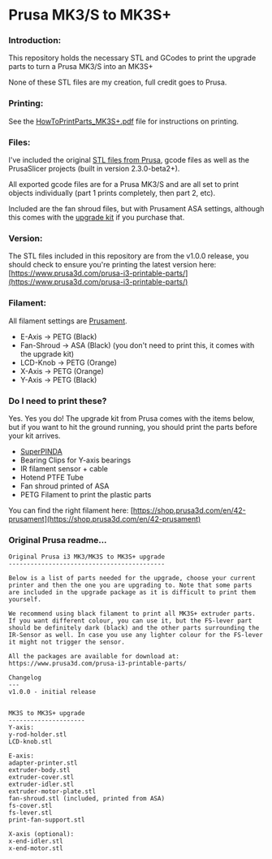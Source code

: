 Prusa MK3/S to MK3S+
====

### Introduction:

This repository holds the necessary STL and GCodes to print the upgrade parts to turn a Prusa MK3/S into an MK3S+

None of these STL files are my creation, full credit goes to Prusa.

### Printing:

See the [HowToPrintParts_MK3S+.pdf](./HowToPrintParts_MK3S+.pdf) file for instructions on printing.

### Files:

I've included the original [STL files from Prusa](https://www.prusa3d.com/prusa-i3-printable-parts/), gcode files as
well as the PrusaSlicer projects (built in version 2.3.0-beta2+).

All exported gcode files are for a Prusa MK3/S and are all set to print objects individually (part 1 prints completely,
then part 2, etc).

Included are the fan shroud files, but with Prusament ASA settings, although this comes with the 
[upgrade kit](https://shop.prusa3d.com/en/original-prusa-i3-mk3s/1390-original-prusa-i3-mk3-to-mk3s-upgrade-kit.html) if
you purchase that.

### Version:

The STL files included in this repository are from the v1.0.0 release, you should check to ensure you're printing the
latest version here: [https://www.prusa3d.com/prusa-i3-printable-parts/](https://www.prusa3d.com/prusa-i3-printable-parts/)

### Filament:

All filament settings are [Prusament](https://shop.prusa3d.com/en/42-prusament).
 * E-Axis -> PETG (Black)
 * Fan-Shroud -> ASA (Black) (you don't need to print this, it comes with the upgrade kit)
 * LCD-Knob -> PETG (Orange)
 * X-Axis -> PETG (Orange)
 * Y-Axis -> PETG (Black)

### Do I need to print these?

Yes. Yes you do! The upgrade kit from Prusa comes with the items below, but if you want to hit the ground running, you
should print the parts before your kit arrives.
 * [SuperPINDA](https://shop.prusa3d.com/en/spare-parts/1396-superpinda.html)
 * Bearing Clips for Y-axis bearings
 * IR filament sensor + cable
 * Hotend PTFE Tube
 * Fan shroud printed of ASA
 * PETG Filament to print the plastic parts
 
You can find the right filament here: [https://shop.prusa3d.com/en/42-prusament](https://shop.prusa3d.com/en/42-prusament)

### Original Prusa readme...

```text
Original Prusa i3 MK3/MK3S to MK3S+ upgrade
-------------------------------------------

Below is a list of parts needed for the upgrade, choose your current printer and then the one you are upgrading to. Note that some parts are included in the upgrade package as it is difficult to print them yourself.

We recommend using black filament to print all MK3S+ extruder parts. If you want different colour, you can use it, but the FS-lever part should be definitely dark (black) and the other parts surrounding the IR-Sensor as well. In case you use any lighter colour for the FS-lever it might not trigger the sensor.

All the packages are available for download at: https://www.prusa3d.com/prusa-i3-printable-parts/

Changelog
---
v1.0.0 - initial release


MK3S to MK3S+ upgrade
---------------------
Y-axis:
y-rod-holder.stl
LCD-knob.stl

E-axis:
adapter-printer.stl
extruder-body.stl
extruder-cover.stl
extruder-idler.stl
extruder-motor-plate.stl
fan-shroud.stl (included, printed from ASA)
fs-cover.stl
fs-lever.stl
print-fan-support.stl

X-axis (optional):
x-end-idler.stl
x-end-motor.stl
```
